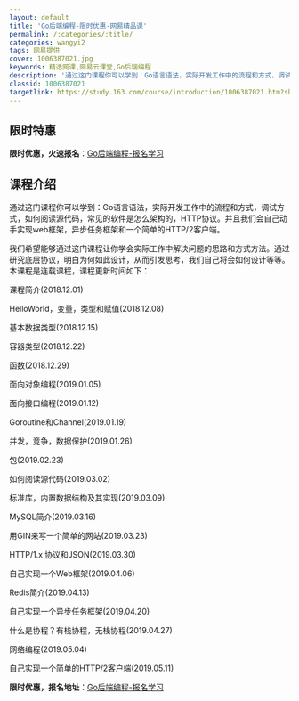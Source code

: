 ```yaml
---
layout: default
title: 'Go后端编程-限时优惠-网易精品课'
permalink: /:categories/:title/
categories: wangyi2
tags: 网易提供
cover: 1006387021.jpg
keywords: 精选网课,网易云课堂,Go后端编程
description: '通过这门课程你可以学到：Go语言语法，实际开发工作中的流程和方式，调试方式，如何阅读源代码，常见的软件是怎么架构的，HT'
classid: 1006387021
targetlink: https://study.163.com/course/introduction/1006387021.htm?share=1&shareId=1025206652&utm_campaign=share&utm_medium=iphoneShare&utm_source=&utm_u=1025206652
---
```


## 限时特惠

**限时优惠，火速报名**：[Go后端编程-报名学习](https://study.163.com/course/introduction/1006387021.htm?share=1&shareId=1025206652&utm_campaign=share&utm_medium=iphoneShare&utm_source=&utm_u=1025206652)

## 课程介绍

通过这门课程你可以学到：Go语言语法，实际开发工作中的流程和方式，调试方式，如何阅读源代码，常见的软件是怎么架构的，HTTP协议。并且我们会自己动手实现web框架，异步任务框架和一个简单的HTTP/2客户端。



我们希望能够通过这门课程让你学会实际工作中解决问题的思路和方式方法。通过研究底层协议，明白为何如此设计，从而引发思考，我们自己将会如何设计等等。本课程是连载课程，课程更新时间如下：



课程简介(2018.12.01)

HelloWorld，变量，类型和赋值(2018.12.08)

基本数据类型(2018.12.15)

容器类型(2018.12.22)

函数(2018.12.29)

面向对象编程(2019.01.05)

面向接口编程(2019.01.12)

Goroutine和Channel(2019.01.19)

并发，竞争，数据保护(2019.01.26)

包(2019.02.23)

如何阅读源代码(2019.03.02)

标准库，内置数据结构及其实现(2019.03.09)

MySQL简介(2019.03.16)

用GIN来写一个简单的网站(2019.03.23)

HTTP/1.x 协议和JSON(2019.03.30)

自己实现一个Web框架(2019.04.06)

Redis简介(2019.04.13)

自己实现一个异步任务框架(2019.04.20)

什么是协程？有栈协程，无栈协程(2019.04.27)

网络编程(2019.05.04)

自己实现一个简单的HTTP/2客户端(2019.05.11)

**限时优惠，报名地址**：[Go后端编程-报名学习](https://study.163.com/course/introduction/1006387021.htm?share=1&shareId=1025206652&utm_campaign=share&utm_medium=iphoneShare&utm_source=&utm_u=1025206652)


